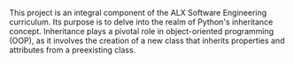 This project is an integral component of the ALX Software Engineering curriculum. Its purpose is to delve into the realm of Python's inheritance concept. Inheritance plays a pivotal role in object-oriented programming (OOP), as it involves the creation of a new class that inherits properties and attributes from a preexisting class.
